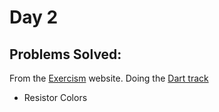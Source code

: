 # Day 2

## Problems Solved:

From the [Exercism](https://exercism.io) website. Doing the [Dart track](https://exercism.io/tracks/dart)
* Resistor Colors
